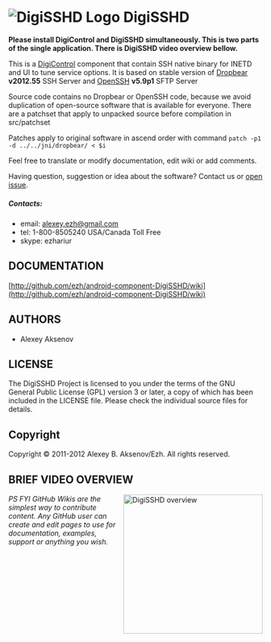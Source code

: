![DigiSSHD Logo](https://github.com/ezh/android-component-DigiSSHD/raw/master/res/drawable-hdpi/ic_launcher.png) DigiSSHD
========================================================================================================================

__Please install DigiControl and DigiSSHD simultaneously. This is two parts of the single application. There is DigiSSHD video overview bellow.__

This is a [DigiControl](http://github.com/ezh/android-DigiControl) component that contain SSH native binary for INETD and UI to tune service options. It is based on stable version of [Dropbear](https://matt.ucc.asn.au/dropbear/dropbear.html) __v2012.55__ SSH Server and [OpenSSH](http://www.openssh.com/) __v5.9p1__ SFTP Server

Source code contains no Dropbear or OpenSSH code, because we avoid duplication of open-source software that is available for everyone. There are a patchset that apply to unpacked source before compilation in src/patchset

Patches apply to original software in ascend order with command ```patch -p1 -d ../../jni/dropbear/ < $i```

Feel free to translate or modify documentation, edit wiki or add comments.

Having question, suggestion or idea about the software? Contact us or [open issue](http://github.com/ezh/android-component-DigiSSHD/issues).

##### Contacts:

* email: alexey.ezh@gmail.com
* tel: 1-800-8505240 USA/Canada Toll Free
* skype: ezhariur

DOCUMENTATION
-------------


  [http://github.com/ezh/android-component-DigiSSHD/wiki](http://github.com/ezh/android-component-DigiSSHD/wiki)

AUTHORS
-------

* Alexey Aksenov

LICENSE
-------

The DigiSSHD Project is licensed to you under the terms of
the GNU General Public License (GPL) version 3 or later,
a copy of which has been included in the LICENSE file.
Please check the individual source files for details.

Copyright
---------

Copyright ©  2011-2012 Alexey B. Aksenov/Ezh. All rights reserved.

BRIEF VIDEO OVERVIEW
--------------------

<a style="float:right" href="http://youtu.be/aoqYQDAIk28" target="_blank">
  <img alt="DigiSSHD overview" src="https://github.com/ezh/android-component-DigiSSHD/blob/master/src/resources/screenshots/DigiSSHD-1-2012-04-18-192534.png?raw=true" width="276" />
</a>



_PS FYI GitHub Wikis are the simplest way to contribute content. Any GitHub user can create and edit pages to use for documentation, examples, support or anything you wish._
